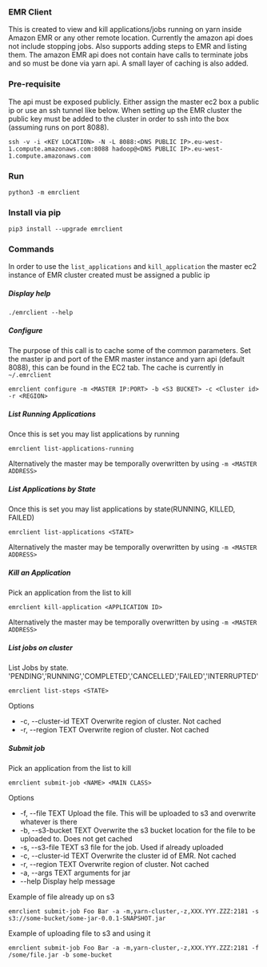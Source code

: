 ### EMR Client

This is created to view and kill applications/jobs running on yarn inside Amazon EMR or any other remote location. 
Currently the amazon api does not include stopping jobs. Also supports adding steps to EMR and listing them. The amazon 
EMR api does not contain have calls to terminate jobs and so must be done via yarn api. A small layer of caching is also
added.

### Pre-requisite

The api must be exposed publicly. Either assign the master ec2 box a public ip or use an ssh tunnel like below. When setting up
the EMR cluster the public key must be added to the cluster in order to ssh into the box (assuming runs on port 8088).

    ssh -v -i <KEY LOCATION> -N -L 8088:<DNS PUBLIC IP>.eu-west-1.compute.amazonaws.com:8088 hadoop@<DNS PUBLIC IP>.eu-west-1.compute.amazonaws.com

### Run 

    python3 -m emrclient

### Install via pip

    pip3 install --upgrade emrclient

### Commands

In order to use the `list_applications` and `kill_application` the master ec2 instance of EMR cluster created must be 
assigned a public ip 

##### Display help
    
    ./emrclient --help

##### Configure

The purpose of this call is to cache some of the common parameters.
Set the master ip and port of the EMR master instance and yarn api (default 8088), this can be found in the EC2 tab. The cache
is currently in `~/.emrclient`

    emrclient configure -m <MASTER IP:PORT> -b <S3 BUCKET> -c <Cluster id> -r <REGION>

##### List Running Applications
    
Once this is set you may list applications by running

    emrclient list-applications-running

Alternatively the master may be temporally overwritten by using `-m <MASTER ADDRESS>`
   
##### List Applications by State
    
Once this is set you may list applications by state(RUNNING, KILLED, FAILED)

    emrclient list-applications <STATE>

Alternatively the master may be temporally overwritten by using `-m <MASTER ADDRESS>`
   
##### Kill an Application

Pick an application from the list to kill

    emrclient kill-application <APPLICATION ID>
    
Alternatively the master may be temporally overwritten by using `-m <MASTER ADDRESS>`

##### List jobs on cluster

List Jobs by state. 'PENDING','RUNNING','COMPLETED','CANCELLED','FAILED','INTERRUPTED'

    emrclient list-steps <STATE>  
    
Options

* -c, --cluster-id TEXT  Overwrite region of cluster. Not cached
* -r, --region TEXT      Overwrite region of cluster. Not cached

##### Submit job

Pick an application from the list to kill

    emrclient submit-job <NAME> <MAIN CLASS> 
    
Options

* -f, --file TEXT        Upload the file. This will be uploaded to s3 and overwrite whatever is there
* -b, --s3-bucket TEXT   Overwrite the s3 bucket location for the file to be uploaded to. Does not get cached
* -s, --s3-file TEXT     s3 file for the job. Used if already uploaded
* -c, --cluster-id TEXT  Overwrite the cluster id of EMR. Not cached
* -r, --region TEXT      Overwrite region of cluster. Not cached
* -a, --args TEXT        arguments for jar
* --help                 Display help message
    
Example of file already up on s3

    emrclient submit-job Foo Bar -a -m,yarn-cluster,-z,XXX.YYY.ZZZ:2181 -s s3://some-bucket/some-jar-0.0.1-SNAPSHOT.jar
    
Example of uploading file to s3 and using it

    emrclient submit-job Foo Bar -a -m,yarn-cluster,-z,XXX.YYY.ZZZ:2181 -f /some/file.jar -b some-bucket
    
    